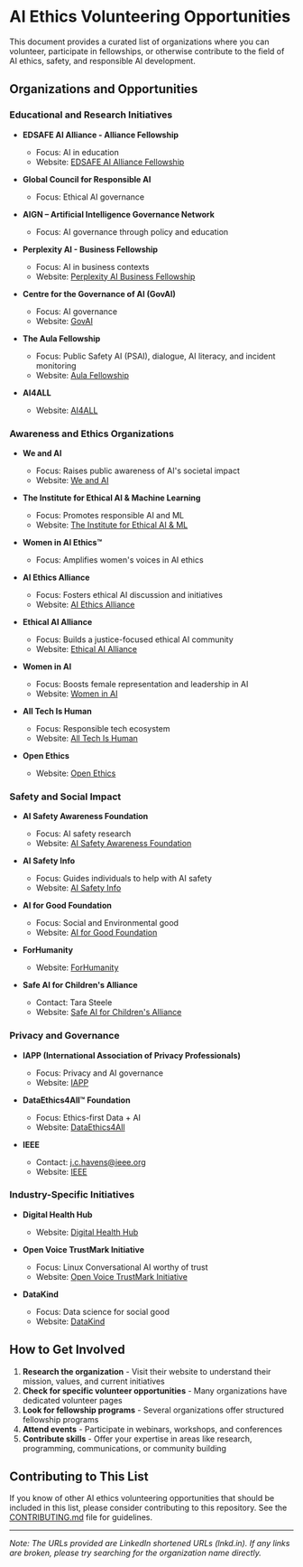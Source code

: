 # AI Ethics Volunteering Opportunities

This document provides a curated list of organizations where you can volunteer, participate in fellowships, or otherwise contribute to the field of AI ethics, safety, and responsible AI development.

## Organizations and Opportunities

### Educational and Research Initiatives

- **EDSAFE AI Alliance - Alliance Fellowship**
  - Focus: AI in education
  - Website: [EDSAFE AI Alliance Fellowship](https://lnkd.in/edEK9iiF)

- **Global Council for Responsible AI**
  - Focus: Ethical AI governance
  
- **AIGN – Artificial Intelligence Governance Network**
  - Focus: AI governance through policy and education

- **Perplexity AI - Business Fellowship**
  - Focus: AI in business contexts
  - Website: [Perplexity AI Business Fellowship](https://lnkd.in/eWAPQ4yC)

- **Centre for the Governance of AI (GovAI)**
  - Focus: AI governance
  - Website: [GovAI](https://lnkd.in/eEY3rA3e)

- **The Aula Fellowship**
  - Focus: Public Safety AI (PSAI), dialogue, AI literacy, and incident monitoring
  - Website: [Aula Fellowship](https://lnkd.in/e-Gf_Ze8)

- **AI4ALL**
  - Website: [AI4ALL](https://ai-4-all.org/)

### Awareness and Ethics Organizations

- **We and AI**
  - Focus: Raises public awareness of AI's societal impact
  - Website: [We and AI](https://lnkd.in/emCC2D6G)

- **The Institute for Ethical AI & Machine Learning**
  - Focus: Promotes responsible AI and ML
  - Website: [The Institute for Ethical AI & ML](https://lnkd.in/eHhKGtp4)

- **Women in AI Ethics™**
  - Focus: Amplifies women's voices in AI ethics

- **AI Ethics Alliance**
  - Focus: Fosters ethical AI discussion and initiatives
  - Website: [AI Ethics Alliance](https://lnkd.in/eNeDwFBH)

- **Ethical AI Alliance**
  - Focus: Builds a justice-focused ethical AI community
  - Website: [Ethical AI Alliance](https://lnkd.in/ehHEBn7q)

- **Women in AI**
  - Focus: Boosts female representation and leadership in AI
  - Website: [Women in AI](https://lnkd.in/e8uZ9DNJ)

- **All Tech Is Human**
  - Focus: Responsible tech ecosystem
  - Website: [All Tech Is Human](https://lnkd.in/e3AmZ9er)

- **Open Ethics**
  - Website: [Open Ethics](https://lnkd.in/eZafyYsJ)

### Safety and Social Impact

- **AI Safety Awareness Foundation**
  - Focus: AI safety research
  - Website: [AI Safety Awareness Foundation](https://lnkd.in/eVEZ9Txz)

- **AI Safety Info**
  - Focus: Guides individuals to help with AI safety
  - Website: [AI Safety Info](https://lnkd.in/eUF7biWV)

- **AI for Good Foundation**
  - Focus: Social and Environmental good
  - Website: [AI for Good Foundation](https://lnkd.in/eNd5jpXb)

- **ForHumanity**
  - Website: [ForHumanity](https://lnkd.in/eKURTmqj)

- **Safe AI for Children's Alliance**
  - Contact: Tara Steele
  - Website: [Safe AI for Children's Alliance](https://lnkd.in/ecnJ7P9r)

### Privacy and Governance

- **IAPP (International Association of Privacy Professionals)**
  - Focus: Privacy and AI governance
  - Website: [IAPP](https://lnkd.in/eTt_5c7R)

- **DataEthics4All™ Foundation**
  - Focus: Ethics-first Data + AI
  - Website: [DataEthics4All](https://lnkd.in/exbMHG_K)

- **IEEE**
  - Contact: j.c.havens@ieee.org
  - Website: [IEEE](https://www.ieee.org/)

### Industry-Specific Initiatives

- **Digital Health Hub**
  - Website: [Digital Health Hub](https://lnkd.in/ethkKAdW)

- **Open Voice TrustMark Initiative**
  - Focus: Linux Conversational AI worthy of trust
  - Website: [Open Voice TrustMark Initiative](https://lnkd.in/eBkQGVMX)

- **DataKind**
  - Focus: Data science for social good
  - Website: [DataKind](https://lnkd.in/eu6ajeTy)

## How to Get Involved

1. **Research the organization** - Visit their website to understand their mission, values, and current initiatives
2. **Check for specific volunteer opportunities** - Many organizations have dedicated volunteer pages
3. **Look for fellowship programs** - Several organizations offer structured fellowship programs
4. **Attend events** - Participate in webinars, workshops, and conferences
5. **Contribute skills** - Offer your expertise in areas like research, programming, communications, or community building

## Contributing to This List

If you know of other AI ethics volunteering opportunities that should be included in this list, please consider contributing to this repository. See the [CONTRIBUTING.md](CONTRIBUTING.md) file for guidelines.

---

*Note: The URLs provided are LinkedIn shortened URLs (lnkd.in). If any links are broken, please try searching for the organization name directly.*
